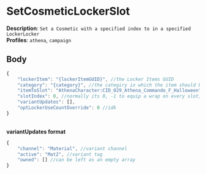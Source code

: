# SetCosmeticLockerSlot

**Description**: `Set a Cosmetic with a specified index to in a specified LockerLocker` \
**Profiles**: `athena`, `campaign`

## Body
```js
{
    "lockerItem": "{lockerItemGUID}", //the Locker Items GUID
    "category": "{category}", //the categiry in which the item should be set, e.g. Character, Backpack, Dance
    "itemToSlot": "AthenaCharacter:CID_029_Athena_Commando_F_Halloween", //the cosmetic to equip (see formating in the example!)
    "slotIndex": 0, //normally its 0, -1 to equip a wrap on every slot, else (0-5 on emotes stuff, 0-6 on wraps stuff)
    "variantUpdates": [],
    "optLockerUseCountOverride": 0 //idk
}
```
\
**variantUpdates format**
```js
{
    "channel": "Material", //variant channel
    "active": "Mat2", //variant tag
    "owned": [] //can be left as an empty array
}
```
